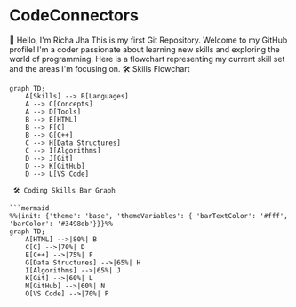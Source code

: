 # CodeConnectors
👋 Hello, I'm Richa Jha
This is my first Git Repository.
Welcome to my GitHub profile! I'm a coder passionate about learning new skills and exploring the world of programming. Here is a flowchart representing my current skill set and the areas I'm focusing on.
 🛠️ Skills Flowchart

```mermaid
graph TD;
    A[Skills] --> B[Languages]
    A --> C[Concepts]
    A --> D[Tools]
    B --> E[HTML]
    B --> F[C]
    B --> G[C++]
    C --> H[Data Structures]
    C --> I[Algorithms]
    D --> J[Git]
    D --> K[GitHub]
    D --> L[VS Code]

 🛠️ Coding Skills Bar Graph

```mermaid
%%{init: {'theme': 'base', 'themeVariables': { 'barTextColor': '#fff', 'barColor': '#3498db'}}}%%
graph TD;
    A[HTML] -->|80%| B
    C[C] -->|70%| D
    E[C++] -->|75%| F
    G[Data Structures] -->|65%| H
    I[Algorithms] -->|65%| J
    K[Git] -->|60%| L
    M[GitHub] -->|60%| N
    O[VS Code] -->|70%| P


